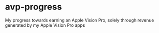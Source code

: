 # avp-progress
My progress towards earning an Apple Vision Pro, solely through revenue generated by my Apple Vision Pro apps
